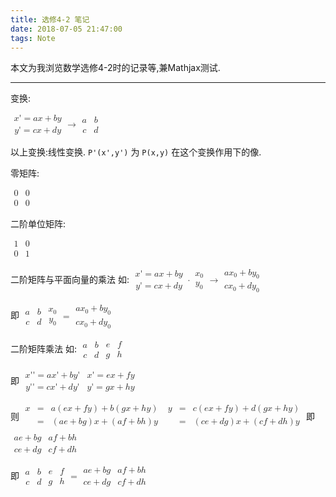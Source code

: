 ```yaml
---
title: 选修4-2 笔记
date: 2018-07-05 21:47:00
tags: Note
---
```


本文为我浏览数学选修4-2时的记录等,兼Mathjax测试.

----------

变换:

<math xmlns="http://www.w3.org/1998/Math/MathML"><mfenced open="{" close=""><mtable columnalign="left"><mtr><mtd><mi>x</mi><mo>'</mo><mo>=</mo><mi>a</mi><mi>x</mi><mo>+</mo><mi>b</mi><mi>y</mi></mtd></mtr><mtr><mtd><mi>y</mi><mo>'</mo><mo>=</mo><mi>c</mi><mi>x</mi><mo>+</mo><mi>d</mi><mi>y</mi></mtd></mtr></mtable></mfenced><mo>&#x2192;</mo><mfenced open="[" close="]"><mtable><mtr><mtd><mi>a</mi></mtd><mtd><mi>b</mi></mtd></mtr><mtr><mtd><mi>c</mi></mtd><mtd><mi>d</mi></mtd></mtr></mtable></mfenced></math>

以上变换:线性变换.
`P'(x',y')` 为 `P(x,y)` 在这个变换作用下的像.

零矩阵:

<math xmlns="http://www.w3.org/1998/Math/MathML"><mfenced open="[" close="]"><mtable><mtr><mtd><mn>0</mn></mtd><mtd><mn>0</mn></mtd></mtr><mtr><mtd><mn>0</mn></mtd><mtd><mn>0</mn></mtd></mtr></mtable></mfenced></math>

二阶单位矩阵:

<math xmlns="http://www.w3.org/1998/Math/MathML"><mfenced open="[" close="]"><mtable><mtr><mtd><mn>1</mn></mtd><mtd><mn>0</mn></mtd></mtr><mtr><mtd><mn>0</mn></mtd><mtd><mn>1</mn></mtd></mtr></mtable></mfenced></math>

二阶矩阵与平面向量的乘法
如:
<math xmlns="http://www.w3.org/1998/Math/MathML"><mfenced open="{" close=""><mrow><mtable columnalign="left"><mtr><mtd><mi>x</mi><mo>'</mo><mo>=</mo><mi>a</mi><mi>x</mi><mo>+</mo><mi>b</mi><mi>y</mi></mtd></mtr><mtr><mtd><mi>y</mi><mo>'</mo><mo>=</mo><mi>c</mi><mi>x</mi><mo>+</mo><mi>d</mi><mi>y</mi></mtd></mtr></mtable><mo>&#xB7;</mo><mfenced open="[" close="]"><mtable><mtr><mtd><msub><mi>x</mi><mn>0</mn></msub></mtd></mtr><mtr><mtd><msub><mi>y</mi><mn>0</mn></msub></mtd></mtr></mtable></mfenced></mrow></mfenced><mo>&#x2192;</mo><mfenced open="[" close="]"><mtable><mtr><mtd><mi>a</mi><msub><mi>x</mi><mn>0</mn></msub><mo>+</mo><mi>b</mi><msub><mi>y</mi><mn>0</mn></msub></mtd></mtr><mtr><mtd><mi>c</mi><msub><mi>x</mi><mn>0</mn></msub><mo>+</mo><mi>d</mi><msub><mi>y</mi><mn>0</mn></msub></mtd></mtr></mtable></mfenced><mspace linebreak="newline"/></math>

即
<math xmlns="http://www.w3.org/1998/Math/MathML"><mfenced open="[" close="]"><mtable><mtr><mtd><mi>a</mi></mtd><mtd><mi>b</mi></mtd></mtr><mtr><mtd><mi>c</mi></mtd><mtd><mi>d</mi></mtd></mtr></mtable></mfenced><mfenced open="[" close="]"><mtable><mtr><mtd><msub><mi>x</mi><mn>0</mn></msub></mtd></mtr><mtr><mtd><msub><mi>y</mi><mn>0</mn></msub></mtd></mtr></mtable></mfenced><mo>=</mo><mfenced open="[" close="]"><mtable><mtr><mtd><mi>a</mi><msub><mi>x</mi><mn>0</mn></msub><mo>+</mo><mi>b</mi><msub><mi>y</mi><mn>0</mn></msub></mtd></mtr><mtr><mtd><mi>c</mi><msub><mi>x</mi><mn>0</mn></msub><mo>+</mo><mi>d</mi><msub><mi>y</mi><mn>0</mn></msub></mtd></mtr></mtable></mfenced><mspace linebreak="newline"/></math>

二阶矩阵乘法
如:
<math xmlns="http://www.w3.org/1998/Math/MathML"><mfenced open="[" close="]"><mtable><mtr><mtd><mi>a</mi></mtd><mtd><mi>b</mi></mtd></mtr><mtr><mtd><mi>c</mi></mtd><mtd><mi>d</mi></mtd></mtr></mtable></mfenced><mfenced open="[" close="]"><mtable><mtr><mtd><mi>e</mi></mtd><mtd><mi>f</mi></mtd></mtr><mtr><mtd><mi>g</mi></mtd><mtd><mi>h</mi></mtd></mtr></mtable></mfenced></math>

即
<math xmlns="http://www.w3.org/1998/Math/MathML"><mfenced open="{" close=""><mtable columnalign="left"><mtr><mtd><mi>x</mi><mo>'</mo><mo>'</mo><mo>=</mo><mi>a</mi><mi>x</mi><mo>'</mo><mo>+</mo><mi>b</mi><mi>y</mi><mo>'</mo></mtd></mtr><mtr><mtd><mi>y</mi><mo>'</mo><mo>'</mo><mo>=</mo><mi>c</mi><mi>x</mi><mo>'</mo><mo>+</mo><mi>d</mi><mi>y</mi><mo>'</mo></mtd></mtr></mtable></mfenced><mspace linebreak="newline"/><mfenced open="{" close=""><mtable columnalign="left"><mtr><mtd><mi>x</mi><mo>'</mo><mo>=</mo><mi>e</mi><mi>x</mi><mo>+</mo><mi>f</mi><mi>y</mi></mtd></mtr><mtr><mtd><mi>y</mi><mo>'</mo><mo>=</mo><mi>g</mi><mi>x</mi><mo>+</mo><mi>h</mi><mi>y</mi></mtd></mtr></mtable></mfenced></math>

则
<math xmlns="http://www.w3.org/1998/Math/MathML"><mtable><mtr><mtd><mi>x</mi></mtd><mtd><mo>=</mo></mtd><mtd><mi>a</mi><mo>(</mo><mi>e</mi><mi>x</mi><mo>+</mo><mi>f</mi><mi>y</mi><mo>)</mo><mo>+</mo><mi>b</mi><mo>(</mo><mi>g</mi><mi>x</mi><mo>+</mo><mi>h</mi><mi>y</mi><mo>)</mo></mtd></mtr><mtr><mtd/><mtd><mo>=</mo></mtd><mtd><mo>(</mo><mi>a</mi><mi>e</mi><mo>+</mo><mi>b</mi><mi>g</mi><mo>)</mo><mi>x</mi><mo>+</mo><mo>(</mo><mi>a</mi><mi>f</mi><mo>+</mo><mi>b</mi><mi>h</mi><mo>)</mo><mi>y</mi></mtd></mtr><mtr><mtd/><mtd><mspace/></mtd><mtd><mspace/></mtd></mtr></mtable></math>
<math xmlns="http://www.w3.org/1998/Math/MathML"><mtable><mtr><mtd><mi>y</mi></mtd><mtd><mo>=</mo></mtd><mtd><mi>c</mi><mo>(</mo><mi>e</mi><mi>x</mi><mo>+</mo><mi>f</mi><mi>y</mi><mo>)</mo><mo>+</mo><mi>d</mi><mo>(</mo><mi>g</mi><mi>x</mi><mo>+</mo><mi>h</mi><mi>y</mi><mo>)</mo></mtd></mtr><mtr><mtd/><mtd><mo>=</mo></mtd><mtd><mo>(</mo><mi>c</mi><mi>e</mi><mo>+</mo><mi>d</mi><mi>g</mi><mo>)</mo><mi>x</mi><mo>+</mo><mo>(</mo><mi>c</mi><mi>f</mi><mo>+</mo><mi>d</mi><mi>h</mi><mo>)</mo><mi>y</mi></mtd></mtr><mtr><mtd/><mtd><mspace/></mtd><mtd><mspace/></mtd></mtr></mtable></math>
即
<math xmlns="http://www.w3.org/1998/Math/MathML"><mfenced open="[" close="]"><mtable><mtr><mtd><mi>a</mi><mi>e</mi><mo>+</mo><mi>b</mi><mi>g</mi></mtd><mtd><mi>a</mi><mi>f</mi><mo>+</mo><mi>b</mi><mi>h</mi></mtd></mtr><mtr><mtd><mi>c</mi><mi>e</mi><mo>+</mo><mi>d</mi><mi>g</mi></mtd><mtd><mi>c</mi><mi>f</mi><mo>+</mo><mi>d</mi><mi>h</mi></mtd></mtr></mtable></mfenced></math>

即
<math xmlns="http://www.w3.org/1998/Math/MathML"><mfenced open="[" close="]"><mtable><mtr><mtd><mi>a</mi></mtd><mtd><mi>b</mi></mtd></mtr><mtr><mtd><mi>c</mi></mtd><mtd><mi>d</mi></mtd></mtr></mtable></mfenced><mfenced open="[" close="]"><mtable><mtr><mtd><mi>e</mi></mtd><mtd><mi>f</mi></mtd></mtr><mtr><mtd><mi>g</mi></mtd><mtd><mi>h</mi></mtd></mtr></mtable></mfenced><mo>=</mo><mfenced open="[" close="]"><mtable><mtr><mtd><mi>a</mi><mi>e</mi><mo>+</mo><mi>b</mi><mi>g</mi></mtd><mtd><mi>a</mi><mi>f</mi><mo>+</mo><mi>b</mi><mi>h</mi></mtd></mtr><mtr><mtd><mi>c</mi><mi>e</mi><mo>+</mo><mi>d</mi><mi>g</mi></mtd><mtd><mi>c</mi><mi>f</mi><mo>+</mo><mi>d</mi><mi>h</mi></mtd></mtr></mtable></mfenced></math>